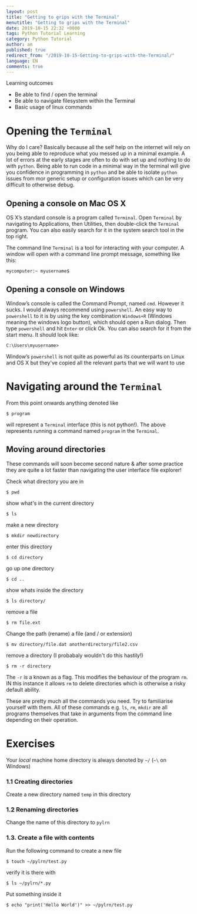 ```yaml
---
layout: post
title: "Getting to grips with the Terminal"
menutitle: "Getting to grips with the Terminal"
date: 2019-10-15 22:32 +0000
tags: Python Tutorial Learning
category: Python Tutorial
author: am
published: true
redirect_from: "/2019-10-15-Getting-to-grips-with-the-Terminal/"
language: EN
comments: true
---
```


Learning outcomes

 - Be able to find / open the terminal
 - Be able to navigate filesystem within the Terminal
 - Basic usage of linux commands


# Opening the `Terminal`

Why do I care? Basically because all the self help on the internet will rely on you being able to reproduce what you messed up in a minimal example. A lot of errors at the early stages are often to do with set up and nothing to do with `python`. Being able to run code in a minimal way in the terminal will give you confidence in programming in `python` and be able to isolate `python` issues from mor generic setup or configuration issues which can be very difficult to otherwise debug.

## Opening a console on Mac OS X
OS X’s standard console is a program called `Terminal`. Open `Terminal` by navigating to Applications, then Utilities, then double-click the `Terminal` program. You can also easily search for it in the system search tool in the top right.

The command line `Terminal` is a tool for interacting with your computer. A window will open with a command line prompt message, something like this:

    mycomputer:~ myusername$

## Opening a console on Windows
Window’s console is called the Command Prompt, named `cmd`. However it sucks. I would always recommend using `powershell`. An easy way to `powershell` to it is by using the key combination `Windows+R` (Windows meaning the windows logo button), which should open a Run dialog. Then type `powershell` and hit `Enter` or click Ok. You can also search for it from the start menu. It should look like:

    C:\Users\myusername>

Window’s `powershell` is not quite as powerful as its counterparts on Linux and OS X but they've copied all the relevant parts that we will want to use


# Navigating around the `Terminal`

From this point onwards anything denoted like

    $ program

will represent a `Terminal` interface (this is not python!). The above represents running a command named `program` in the `Terminal`.

## Moving around directories

These commands will soon become second nature & after some practice they are quite a lot faster than navigating the user interface file explorer!

Check what directory you are in

    $ pwd

show what's in the current directory

    $ ls

make a new directory

    $ mkdir newdirectory

enter this directory

    $ cd directory

go up one directory

    $ cd ..

show whats inside the directory

    $ ls directory/

remove a file

    $ rm file.ext

Change the path (rename) a file (and / or extension)

    $ mv directory/file.dat anotherdirectory/file2.csv

remove a directory (I probabaly wouldn't do this hastily!)

    $ rm -r directory

The `-r` is a known as a flag. This modifies the behaviour of the program `rm`. IN this instance it allows `rm` to delete directories which is otherwise a risky default ability.

These are pretty much all the commands you need. Try to familiarise yourself with them.
All of these commands e.g. `ls`, `rm`, `mkdir` are all programs themselves that take in arguments from the command line depending on their operation.


# Exercises

Your *local* machine home directory is always denoted by `~/` (`~\` on Windows)

### 1.1 Creating directories
Create a new directory named `temp` in this directory

### 1.2 Renaming directories

Change the name of this directory to `pylrn`

### 1.3. Create a file with contents

Run the following command to create a new file

    $ touch ~/pylrn/test.py

verify it is there with

    $ ls ~/pylrn/*.py

Put something inside it

    $ echo "print('Hello World')" >> ~/pylrn/test.py
